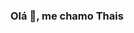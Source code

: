 ### Olá 👋, me chamo Thais

<!--
**thaisferreiras/thaisferreiras** is a ✨ _special_ ✨ repository because its `README.md` (this file) appears on your GitHub profile.

Here are some ideas to get you started:

- 🔭 Atualmente estou iniciando minha carreira como Analista de dados
- 🌱 Atualmente estou aprnedndo: Python e Power BI
- 
- 
- 💬 Me pergunte sobre: Microsoft SQL Server, Power BI e Python
- 📫 Como me achar: https://www.linkedin.com/in/thaisferreiras/
- 
- 
-->
